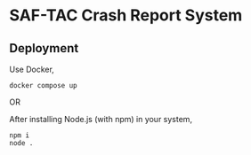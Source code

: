 # SAF-TAC Crash Report System

## Deployment

Use Docker,

    docker compose up

OR

After installing Node.js (with npm) in your system,

    npm i
    node .
